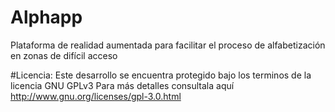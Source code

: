 # Alphapp
Plataforma de realidad aumentada para facilitar el proceso de alfabetización en zonas de difícil acceso

#Licencia:
Este desarrollo se encuentra protegido bajo los terminos de la licencia GNU GPLv3
Para más detalles consultala aquí http://www.gnu.org/licenses/gpl-3.0.html

